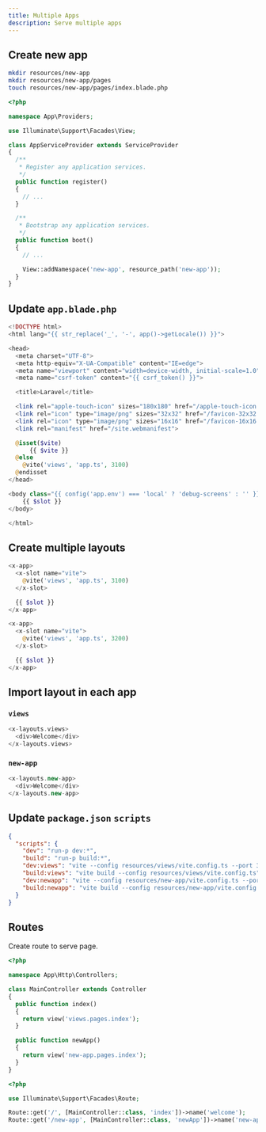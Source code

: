 ```yaml
---
title: Multiple Apps
description: Serve multiple apps
---
```


## Create new app

```bash
mkdir resources/new-app
mkdir resources/new-app/pages
touch resources/new-app/pages/index.blade.php
```

```php [app/Providers/AppServiceProvider.php]
<?php

namespace App\Providers;

use Illuminate\Support\Facades\View;

class AppServiceProvider extends ServiceProvider
{
  /**
   * Register any application services.
   */
  public function register()
  {
    // ...
  }

  /**
   * Bootstrap any application services.
   */
  public function boot()
  {
    // ...

    View::addNamespace('new-app', resource_path('new-app'));
  }
}
```

## Update `app.blade.php`

```php [resources/components/app.blade.php]
<!DOCTYPE html>
<html lang="{{ str_replace('_', '-', app()->getLocale()) }}">

<head>
  <meta charset="UTF-8">
  <meta http-equiv="X-UA-Compatible" content="IE=edge">
  <meta name="viewport" content="width=device-width, initial-scale=1.0">
  <meta name="csrf-token" content="{{ csrf_token() }}">

  <title>Laravel</title>

  <link rel="apple-touch-icon" sizes="180x180" href="/apple-touch-icon.png">
  <link rel="icon" type="image/png" sizes="32x32" href="/favicon-32x32.png">
  <link rel="icon" type="image/png" sizes="16x16" href="/favicon-16x16.png">
  <link rel="manifest" href="/site.webmanifest">

  @isset($vite)
      {{ $vite }}
  @else
    @vite('views', 'app.ts', 3100)
  @endisset
</head>

<body class="{{ config('app.env') === 'local' ? 'debug-screens' : '' }}">
    {{ $slot }}
</body>

</html>
```

## Create multiple layouts

```php [resources/components/layouts/views.blade.php]
<x-app>
  <x-slot name="vite">
    @vite('views', 'app.ts', 3100)
  </x-slot>

  {{ $slot }}
</x-app>
```

```php [resources/components/layouts/new-app.blade.php]
<x-app>
  <x-slot name="vite">
    @vite('views', 'app.ts', 3200)
  </x-slot>

  {{ $slot }}
</x-app>
```

## Import layout in each app

### `views`

```php [resources/views/pages/index.blade.php]
<x-layouts.views>
  <div>Welcome</div>
</x-layouts.views>
```

### `new-app`

```php [resources/new-app/pages/index.blade.php]
<x-layouts.new-app>
  <div>Welcome</div>
</x-layouts.new-app>
```

## Update `package.json` `scripts`

```json [package.json]
{
  "scripts": {
    "dev": "run-p dev:*",
    "build": "run-p build:*",
    "dev:views": "vite --config resources/views/vite.config.ts --port 3100 --host",
    "build:views": "vite build --config resources/views/vite.config.ts",
    "dev:newapp": "vite --config resources/new-app/vite.config.ts --port 3200 --host",
    "build:newapp": "vite build --config resources/new-app/vite.config.ts"
  }
}
```

## Routes

Create route to serve page.

```php [app/Http/Controllers/MainController.php]
<?php

namespace App\Http\Controllers;

class MainController extends Controller
{
  public function index()
  {
    return view('views.pages.index');
  }

  public function newApp()
  {
    return view('new-app.pages.index');
  }
}
```

```php [routes/web.php]
<?php

use Illuminate\Support\Facades\Route;

Route::get('/', [MainController::class, 'index'])->name('welcome');
Route::get('/new-app', [MainController::class, 'newApp'])->name('new-app');
```
